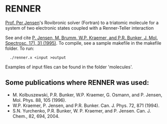 # RENNER
 [Prof. Per Jensen](https://www.uni-wuppertal.de/de/news/detail/bergische-universitaet-trauert-um-prof-per-jensen/)'s Rovibronic solver (Fortran) to a triatomic molecule for a system of two electronic states coupled with a Renner-Teller interaction

See and cite [P. Jensen, M. Brumm, W.P. Kraemer, and P.R. Bunker, J. Mol. Spectrosc. 171, 31 (1995)](https://doi.org/10.1006/jmsp.1995.1101). 
To compile, see a sample makefile in the makefile folder. 
To run: 
       
      ./renner.x <input >output 
      

Examples of input files can be found in the folder 'molecules'. 

## Some publications where RENNER was used: 

- M. Kolbuszewski, P.R. Bunker, W.P. Kraemer, G. Osmann, and P. Jensen, Mol. Phys. 88, 105 (1996).
- W.P. Kraemer, P. Jensen, and P.R. Bunker. Can. J. Phys. 72, 871 (1994).
- S.N. Yurchenko, P.R. Bunker, W. P. Kraemer, and P. Jensen.  Can. J. Chem., 82, 694, 2004.


